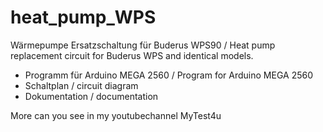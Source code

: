# heat_pump_WPS
Wärmepumpe Ersatzschaltung für Buderus WPS90  / Heat pump replacement circuit for Buderus WPS and identical models.

- Programm für Arduino MEGA 2560 / Program for Arduino MEGA 2560
- Schaltplan / circuit diagram
- Dokumentation / documentation

More can you see in my youtubechannel MyTest4u
